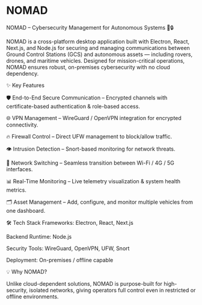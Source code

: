 # NOMAD
NOMAD – Cybersecurity Management for Autonomous Systems 🚀🔒


NOMAD is a cross-platform desktop application built with Electron, React, Next.js, and Node.js for securing and managing communications between Ground Control Stations (GCS) and autonomous assets — including rovers, drones, and maritime vehicles.
Designed for mission-critical operations, NOMAD ensures robust, on-premises cybersecurity with no cloud dependency.

✨ Key Features


🛡 End-to-End Secure Communication – Encrypted channels with certificate-based authentication & role-based access.

🌐 VPN Management – WireGuard / OpenVPN integration for encrypted connectivity.

🔥 Firewall Control – Direct UFW management to block/allow traffic.

👁 Intrusion Detection – Snort-based monitoring for network threats.

📡 Network Switching – Seamless transition between Wi-Fi / 4G / 5G interfaces.

📊 Real-Time Monitoring – Live telemetry visualization & system health metrics.

🗂 Asset Management – Add, configure, and monitor multiple vehicles from one dashboard.

🛠 Tech Stack
Frameworks: Electron, React, Next.js

Backend Runtime: Node.js

Security Tools: WireGuard, OpenVPN, UFW, Snort

Deployment: On-premises / offline capable

💡 Why NOMAD?


Unlike cloud-dependent solutions, NOMAD is purpose-built for high-security, isolated networks, giving operators full control even in restricted or offline environments.
